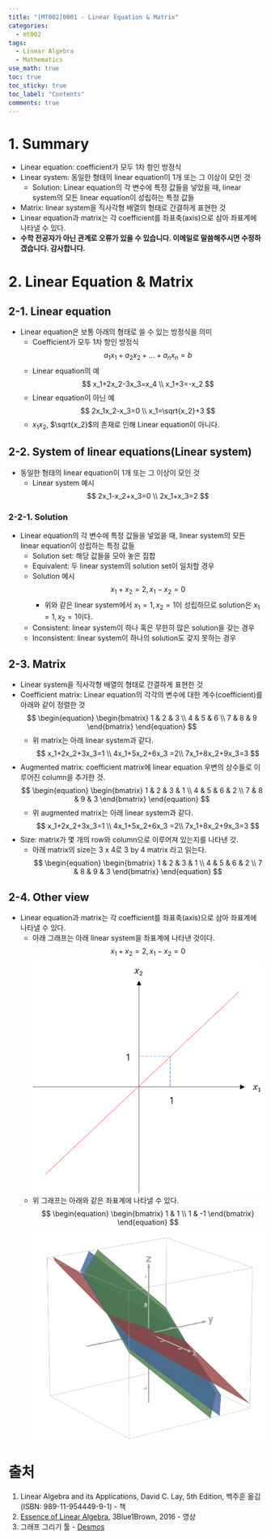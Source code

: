 ```yaml
---
title: "[MT002]0001 - Linear Equation & Matrix"
categories:
  - mt002
tags:
  - Linear Algebra
  - Mathematics
use_math: true
toc: true
toc_sticky: true
toc_label: "Contents"
comments: true
---
```


# 1. Summary
- Linear equation: coefficient가 모두 1차 항인 방정식
- Linear system: 동일한 형태의 linear equation이 1개 또는 그 이상이 모인 것
    - Solution: Linear equation의 각 변수에 특정 값들을 넣었을 때, linear system의 모든 linear equation이 성립하는 특정 값들
- Matrix: linear system을 직사각형 배열의 형태로 간결하게 표현한 것
- Linear equation과 matrix는 각 coefficient를 좌표축(axis)으로 삼아 좌표계에 나타낼 수 있다.
- **수학 전공자가 아닌 관계로 오류가 있을 수 있습니다. 이메일로 말씀해주시면 수정하겠습니다. 감사합니다.**

# 2. Linear Equation & Matrix
## 2-1. Linear equation
- Linear equation은 보통 아래의 형태로 쓸 수 있는 방정식을 의미
    - Coefficient가 모두 1차 항인 방정식
    $$ a_1x_1+a_2x_2+...+a_nx_n=b $$
    - Linear equation의 예
    $$
    x_1+2x_2-3x_3=x_4 \\
    x_1+3=-x_2
    $$
    - Linear equation이 아닌 예
    $$
    2x_1x_2-x_3=0 \\
    x_1=\sqrt{x_2}+3
    $$
    - $x_1x_2$, $\sqrt{x_2}$의 존재로 인해 Linear equation이 아니다.

## 2-2. System of linear equations(Linear system)
- 동일한 형태의 linear equation이 1개 또는 그 이상이 모인 것
    - Linear system 예시
    $$
    2x_1-x_2+x_3=0 \\
    2x_1+x_3=2
    $$

### 2-2-1. Solution
- Linear equation의 각 변수에 특정 값들을 넣었을 때, linear system의 모든 linear equation이 성립하는 특정 값들
    - Solution set: 해당 값들을 모아 놓은 집합
    - Equivalent: 두 linear system의 solution set이 일치할 경우
    - Solution 예시
    $$
    x_1+x_2=2, x_1-x_2=0
    $$
        - 위와 같은 linear system에서 $x_1=1,x_2=1$이 성립하므로 solution은 $x_1=1,x_2=1$이다.
    - Consistent: linear system이 하나 혹은 무한히 많은 solution을 갖는 경우
    - Inconsistent: linear system이 하나의 solution도 갖지 못하는 경우

## 2-3. Matrix
- Linear system을 직사각형 배열의 형태로 간결하게 표현한 것
- Coefficient matrix: Linear equation의 각각의 변수에 대한 계수(coefficient)를 아래와 같이 정렬한 것
    $$
    \begin{equation}
    \begin{bmatrix}
    1 & 2 & 3 \\
    4 & 5 & 6 \\
    7 & 8 & 9
    \end{bmatrix}
    \end{equation}
    $$
    - 위 matrix는 아래 linear system과 같다.
    $$
    x_1+2x_2+3x_3=1 \\ 4x_1+5x_2+6x_3 =2\\ 7x_1+8x_2+9x_3=3
    $$
- Augmented matrix: coefficient matrix에 linear equation 우변의 상수들로 이루어진 column을 추가한 것.
    $$
    \begin{equation}
    \begin{bmatrix}
    1 & 2 & 3 & 1 \\
    4 & 5 & 6 & 2 \\
    7 & 8 & 9 & 3
    \end{bmatrix}
    \end{equation}
    $$
    - 위 augmented matrix는 아래 linear system과 같다.
    $$
    x_1+2x_2+3x_3=1 \\ 4x_1+5x_2+6x_3 =2\\ 7x_1+8x_2+9x_3=3
    $$
- Size: matrix가 몇 개의 row와 column으로 이루어져 있는지를 나타낸 것.
    - 아래 matrix의 size는 3 x 4로 3 by 4 matrix 라고 읽는다.
        $$
        \begin{equation}
        \begin{bmatrix} 
        1 & 2 & 3 & 1 \\
        4 & 5 & 6 & 2 \\
        7 & 8 & 9 & 3
        \end{bmatrix} 
        \end{equation}
        $$

## 2-4. Other view
- Linear equation과 matrix는 각 coefficient를 좌표축(axis)으로 삼아 좌표계에 나타낼 수 있다.
    - 아래 그래프는 아래 linear system을 좌표계에 나타낸 것이다.
    $$
    x_1+x_2=2, x_1-x_2=0
    $$
    ![img_mt0020001_0001](https://github.com/NewPlus/NewPlus.github.io/blob/master/_posts/img/img_mt0020001_0001.png?raw=true)
    - 위 그래프는 아래와 같은 좌표계에 나타낼 수 있다.
    $$
    \begin{equation}
    \begin{bmatrix}
    1 & 1 \\
    1 & -1
    \end{bmatrix}
    \end{equation}
    $$
    ![img_mt0020001_0002](https://github.com/NewPlus/NewPlus.github.io/blob/master/_posts/img/img_mt0020001_0002.png?raw=true)

# 출처
1. Linear Algebra and its Applications, David C. Lay, 5th Edition, 백주훈 옮김(ISBN: 989-11-954449-9-1) - 책
2. [Essence of Linear Algebra](https://www.youtube.com/watch?v=fNk_zzaMoSs&list=PLZHQObOWTQDPD3MizzM2xVFitgF8hE_ab), 3Blue1Brown, 2016 - 영상
3. 그래프 그리기 툴 - [Desmos](https://www.desmos.com/3d?lang=ko)